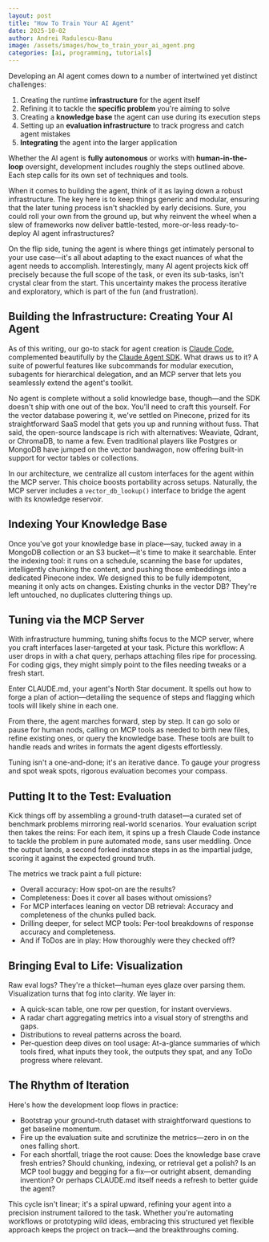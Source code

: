 ```yaml
---
layout: post
title: "How To Train Your AI Agent"
date: 2025-10-02
author: Andrei Radulescu-Banu
image: /assets/images/how_to_train_your_ai_agent.png
categories: [ai, programming, tutorials]
---
```


Developing an AI agent comes down to a number of intertwined yet distinct challenges:
1. Creating the runtime __infrastructure__ for the agent itself
2. Refining it to tackle the __specific problem__ you're aiming to solve
3. Creating a __knowledge base__ the agent can use during its execution steps
4. Setting up an __evaluation infrastructure__ to track progress and catch agent mistakes
5. __Integrating__ the agent into the larger application

Whether the AI agent is __fully autonomous__ or works with __human-in-the-loop__ oversight, development includes roughly the steps outlined above. Each step calls for its own set of techniques and tools.

When it comes to building the agent, think of it as laying down a robust infrastructure. The key here is to keep things generic and modular, ensuring that the later tuning process isn't shackled by early decisions. Sure, you could roll your own from the ground up, but why reinvent the wheel when a slew of frameworks now deliver battle-tested, more-or-less ready-to-deploy AI agent infrastructures?

On the flip side, tuning the agent is where things get intimately personal to your use case—it's all about adapting to the exact nuances of what the agent needs to accomplish. Interestingly, many AI agent projects kick off precisely because the full scope of the task, or even its sub-tasks, isn't crystal clear from the start. This uncertainty makes the process iterative and exploratory, which is part of the fun (and frustration).

## Building the Infrastructure: Creating Your AI Agent

As of this writing, our go-to stack for agent creation is [Claude Code](https://docs.claude.com/en/docs/claude-code/overview), complemented beautifully by the [Claude Agent SDK](https://www.anthropic.com/engineering/building-agents-with-the-claude-agent-sdk). What draws us to it? A suite of powerful features like subcommands for modular execution, subagents for hierarchical delegation, and an MCP server that lets you seamlessly extend the agent's toolkit.

No agent is complete without a solid knowledge base, though—and the SDK doesn't ship with one out of the box. You'll need to craft this yourself. For the vector database powering it, we've settled on Pinecone, prized for its straightforward SaaS model that gets you up and running without fuss. That said, the open-source landscape is rich with alternatives: Weaviate, Qdrant, or ChromaDB, to name a few. Even traditional players like Postgres or MongoDB have jumped on the vector bandwagon, now offering built-in support for vector tables or collections.

In our architecture, we centralize all custom interfaces for the agent within the MCP server. This choice boosts portability across setups. Naturally, the MCP server includes a `vector_db_lookup()` interface to bridge the agent with its knowledge reservoir.

## Indexing Your Knowledge Base

Once you've got your knowledge base in place—say, tucked away in a MongoDB collection or an S3 bucket—it's time to make it searchable. Enter the indexing tool: it runs on a schedule, scanning the base for updates, intelligently chunking the content, and pushing those embeddings into a dedicated Pinecone index. We designed this to be fully idempotent, meaning it only acts on changes. Existing chunks in the vector DB? They're left untouched, no duplicates cluttering things up.

## Tuning via the MCP Server

With infrastructure humming, tuning shifts focus to the MCP server, where you craft interfaces laser-targeted at your task. Picture this workflow: A user drops in with a chat query, perhaps attaching files ripe for processing. For coding gigs, they might simply point to the files needing tweaks or a fresh start.

Enter CLAUDE.md, your agent's North Star document. It spells out how to forge a plan of action—detailing the sequence of steps and flagging which tools will likely shine in each one.

From there, the agent marches forward, step by step. It can go solo or pause for human nods, calling on MCP tools as needed to birth new files, refine existing ones, or query the knowledge base. These tools are built to handle reads and writes in formats the agent digests effortlessly.

Tuning isn't a one-and-done; it's an iterative dance. To gauge your progress and spot weak spots, rigorous evaluation becomes your compass.

## Putting It to the Test: Evaluation

Kick things off by assembling a ground-truth dataset—a curated set of benchmark problems mirroring real-world scenarios. Your evaluation script then takes the reins: For each item, it spins up a fresh Claude Code instance to tackle the problem in pure automated mode, sans user meddling. Once the output lands, a second forked instance steps in as the impartial judge, scoring it against the expected ground truth.

The metrics we track paint a full picture:
- Overall accuracy: How spot-on are the results?
- Completeness: Does it cover all bases without omissions?
- For MCP interfaces leaning on vector DB retrieval: Accuracy and completeness of the chunks pulled back.
- Drilling deeper, for select MCP tools: Per-tool breakdowns of response accuracy and completeness.
- And if ToDos are in play: How thoroughly were they checked off?

## Bringing Eval to Life: Visualization

Raw eval logs? They're a thicket—human eyes glaze over parsing them. Visualization turns that fog into clarity. We layer in:
- A quick-scan table, one row per question, for instant overviews.
- A radar chart aggregating metrics into a visual story of strengths and gaps.
- Distributions to reveal patterns across the board.
- Per-question deep dives on tool usage: At-a-glance summaries of which tools fired, what inputs they took, the outputs they spat, and any ToDo progress where relevant.

## The Rhythm of Iteration

Here's how the development loop flows in practice:
- Bootstrap your ground-truth dataset with straightforward questions to get baseline momentum.
- Fire up the evaluation suite and scrutinize the metrics—zero in on the ones falling short.
- For each shortfall, triage the root cause: Does the knowledge base crave fresh entries? Should chunking, indexing, or retrieval get a polish? Is an MCP tool buggy and begging for a fix—or outright absent, demanding invention? Or perhaps CLAUDE.md itself needs a refresh to better guide the agent?

This cycle isn't linear; it's a spiral upward, refining your agent into a precision instrument tailored to the task. Whether you're automating workflows or prototyping wild ideas, embracing this structured yet flexible approach keeps the project on track—and the breakthroughs coming.